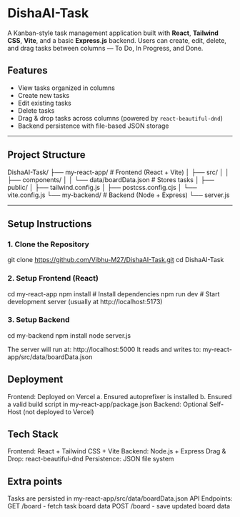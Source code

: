 # DishaAI-Task

A Kanban-style task management application built with **React**, **Tailwind CSS**, **Vite**, and a basic **Express.js** backend. Users can create, edit, delete, and drag tasks between columns — To Do, In Progress, and Done.

## Features

- View tasks organized in columns
- Create new tasks
- Edit existing tasks
- Delete tasks
- Drag & drop tasks across columns (powered by `react-beautiful-dnd`)
- Backend persistence with file-based JSON storage

---

## Project Structure

DishaAI-Task/
├── my-react-app/ # Frontend (React + Vite)
│ ├── src/
│ │ ├── components/
│ │ └── data/boardData.json # Stores tasks
│ ├── public/
│ ├── tailwind.config.js
│ ├── postcss.config.cjs
│ └── vite.config.js
└── my-backend/ # Backend (Node + Express)
└── server.js


---

## Setup Instructions

### 1. Clone the Repository

git clone https://github.com/Vibhu-M27/DishaAI-Task.git
cd DishaAI-Task

### 2. Setup Frontend (React)

cd my-react-app
npm install          # Install dependencies
npm run dev          # Start development server (usually at http://localhost:5173)

### 3. Setup Backend 

cd my-backend
npm install
node server.js

The server will run at: http://localhost:5000
It reads and writes to: my-react-app/src/data/boardData.json

## Deployment

Frontend: Deployed on Vercel
a. Ensured autoprefixer is installed
b. Ensured a valid build script in my-react-app/package.json
Backend: Optional Self-Host (not deployed to Vercel)

## Tech Stack

Frontend: React + Tailwind CSS + Vite
Backend: Node.js + Express
Drag & Drop: react-beautiful-dnd
Persistence: JSON file system

## Extra points

Tasks are persisted in my-react-app/src/data/boardData.json
API Endpoints:
GET /board - fetch task board data
POST /board - save updated board data



